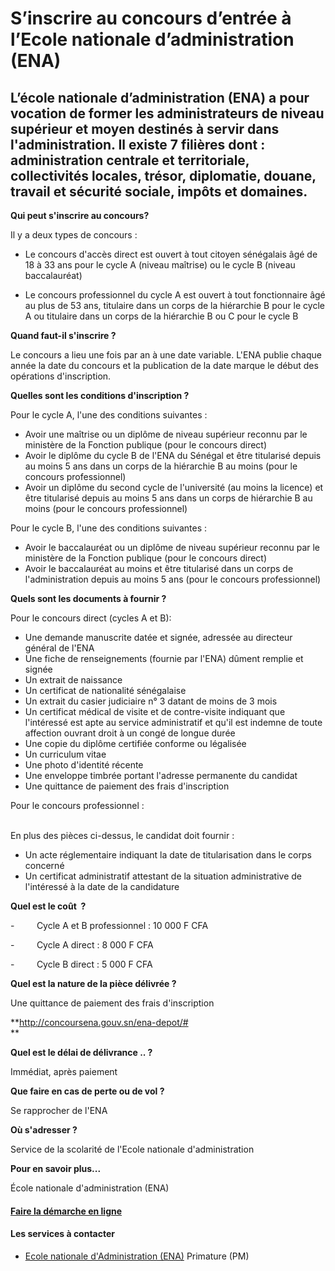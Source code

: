 # S’inscrire au concours d’entrée à l’Ecole nationale d’administration (ENA)

L’école nationale d’administration (ENA) a pour vocation de former les administrateurs de niveau supérieur et moyen destinés à servir dans l'administration. Il existe 7 filières dont : administration centrale et territoriale, collectivités locales, trésor, diplomatie, douane, travail et sécurité sociale, impôts et domaines.
-------------------------------------------------------------------------------------------------------------------------------------------------------------------------------------------------------------------------------------------------------------------------------------------------------------------------------------

**Qui peut s'inscrire au concours?**

Il y a deux types de concours :

*   Le concours d'accès direct est ouvert à tout citoyen sénégalais âgé de 18 à 33 ans pour le cycle A (niveau maîtrise) ou le cycle B (niveau baccalauréat)

*   Le concours professionnel du cycle A est ouvert à tout fonctionnaire âgé au plus de 53 ans, titulaire dans un corps de la hiérarchie B pour le cycle A ou titulaire dans un corps de la hiérarchie B ou C pour le cycle B  
    

**Quand faut-il s'inscrire ?**

Le concours a lieu une fois par an à une date variable. L'ENA publie chaque année la date du concours et la publication de la date marque le début des opérations d'inscription.

**Quelles sont les conditions d'inscription ?**  
  

Pour le cycle A, l'une des conditions suivantes :

*   Avoir une maîtrise ou un diplôme de niveau supérieur reconnu par le ministère de la Fonction publique (pour le concours direct)
*   Avoir le diplôme du cycle B de l'ENA du Sénégal et être titularisé depuis au moins 5 ans dans un corps de la hiérarchie B au moins (pour le concours professionnel)
*   Avoir un diplôme du second cycle de l'université (au moins la licence) et être titularisé depuis au moins 5 ans dans un corps de hiérarchie B au moins (pour le concours professionnel)

Pour le cycle B, l'une des conditions suivantes :

*   Avoir le baccalauréat ou un diplôme de niveau supérieur reconnu par le ministère de la Fonction publique (pour le concours direct)
*   Avoir le baccalauréat au moins et être titularisé dans un corps de l'administration depuis au moins 5 ans (pour le concours professionnel)

**Quels sont les documents à fournir ?**

Pour le concours direct (cycles A et B):

*   Une demande manuscrite datée et signée, adressée au directeur général de l'ENA
*   Une fiche de renseignements (fournie par l'ENA) dûment remplie et signée
*   Un extrait de naissance
*   Un certificat de nationalité sénégalaise
*   Un extrait du casier judiciaire n° 3 datant de moins de 3 mois
*   Un certificat médical de visite et de contre-visite indiquant que l'intéressé est apte au service administratif et qu'il est indemne de toute affection ouvrant droit à un congé de longue durée
*   Une copie du diplôme certifiée conforme ou légalisée
*   Un curriculum vitae
*   Une photo d'identité récente
*   Une enveloppe timbrée portant l'adresse permanente du candidat
*   Une quittance de paiement des frais d'inscription

Pour le concours professionnel :

   
En plus des pièces ci-dessus, le candidat doit fournir :

*   Un acte réglementaire indiquant la date de titularisation dans le corps concerné
*   Un certificat administratif attestant de la situation administrative de l'intéressé à la date de la candidature

**Quel est le coût  ?**

\-         Cycle A et B professionnel : 10 000 F CFA

\-         Cycle A direct : 8 000 F CFA

\-         Cycle B direct : 5 000 F CFA

**Quel est la nature de la pièce délivrée ?**

Une quittance de paiement des frais d'inscription

**http://concoursena.gouv.sn/ena-depot/#  
**

**Quel est le délai de délivrance .. ?**

Immédiat, après paiement  

**Que faire en cas de perte ou de vol ?**

Se rapprocher de l'ENA  

**Où s'adresser ?**

Service de la scolarité de l'Ecole nationale d'administration

**Pour en savoir plus...**

École nationale d'administration (ENA)

#### [Faire la démarche en ligne](../../../services/faire-la-demarche-en-ligne.md)

#### Les services à contacter

*   [Ecole nationale d'Administration (ENA)](../../../services/ecole-nationale-dadministration-ena.md) Primature (PM)